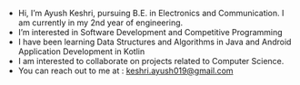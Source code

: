 - Hi, I’m Ayush Keshri, pursuing B.E. in Electronics and Communication. I am currently in my 2nd year of engineering.
- I’m interested in Software Development and Competitive Programming
- I have been learning Data Structures and Algorithms in Java and Android Application Development in Kotlin
- I am interested to collaborate on projects related to Computer Science.
- You can reach out to me at : keshri.ayush019@gmail.com

<!---
keshriAyushh/keshriAyushh is a ✨ special ✨ repository because its `README.md` (this file) appears on your GitHub profile.
You can click the Preview link to take a look at your changes.
--->

